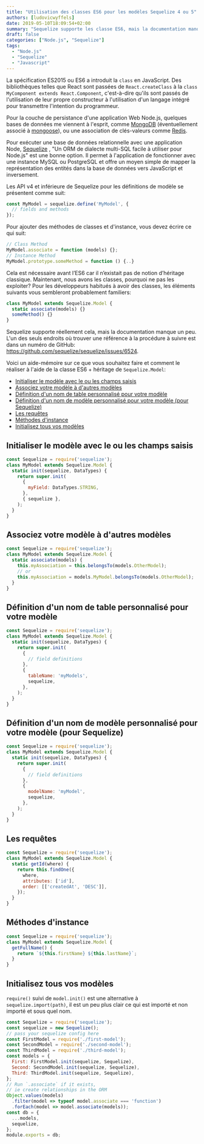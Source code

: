 ```yaml
---
title: "Utilisation des classes ES6 pour les modèles Sequelize 4 ou 5"
authors: [ludovicwyffels]
date: 2019-05-10T18:09:54+02:00
summary: "Sequelize supporte les classe ES6, mais la documentation manque un peu."
draft: false
categories: ["Node.js", "Sequelize"]
tags:
  - "Node.js"
  - "Sequelize"
  - "Javascript"
---
```


La spécification ES2015 ou ES6 a introduit la `class` en JavaScript. Des bibliothèques telles que React sont passées de `React.createClass` à la `class MyComponent extends React.Component`, c'est-à-dire qu'ils sont passés de l'utilisation de leur propre constructeur à l'utilisation d'un langage intégré pour transmettre l'intention du programmeur.

Pour la couche de persistance d'une application Web Node.js, quelques bases de données me viennent à l'esprit, comme [MongoDB](https://www.mongodb.com/) (éventuellement associé à [mongoose](https://mongoosejs.com/)), ou une association de clés-valeurs comme [Redis](https://redis.io/).

Pour exécuter une base de données relationnelle avec une application Node, [Sequelize](http://docs.sequelizejs.com/) , "Un ORM de dialecte multi-SQL facile à utiliser pour Node.js" est une bonne option. Il permet à l'application de fonctionner avec une instance MySQL ou PostgreSQL et offre un moyen simple de mapper la représentation des entités dans la base de données vers JavaScript et inversement.

Les API v4 et inférieure de Sequelize pour les définitions de modèle se présentent comme suit:

```js
const MyModel = sequelize.define('MyModel', {
  // fields and methods
});
```

Pour ajouter des méthodes de classes et d'instance, vous devez écrire ce qui suit:

```js
// Class Method
MyModel.associate = function (models) {};
// Instance Method
MyModel.prototype.someMethod = function () {..}
```

Cela est nécessaire avant l’ES6 car il n’existait pas de notion d’héritage classique. Maintenant, nous avons les classes, pourquoi ne pas les exploiter? Pour les développeurs habitués à avoir des classes, les éléments suivants vous sembleront probablement familiers:

```js
class MyModel extends Sequelize.Model {
  static associate(models) {}
  someMethod() {}
}
```

Sequelize supporte réellement cela, mais la documentation manque un peu. L'un des seuls endroits où trouver une référence à la procédure à suivre est dans un numéro de GitHub: https://github.com/sequelize/sequelize/issues/6524.

Voici un aide-mémoire sur ce que vous souhaitez faire et comment le réaliser à l'aide de la classe ES6 + héritage de `Sequelize.Model`:

- [Initialiser le modèle avec le ou les champs saisis](#initialiser-le-modèle-avec-le-ou-les-champs-saisis)
- [Associez votre modèle à d'autres modèles](#associez-votre-modèle-à-dautres-modèles)
- [Définition d'un nom de table personnalisé pour votre modèle](#définition-dun-nom-de-table-personnalisé-pour-votre-modèle)
- [Définition d'un nom de modèle personnalisé pour votre modèle (pour Sequelize)](#définition-dun-nom-de-modèle-personnalisé-pour-votre-modèle-pour-sequelize)
- [Les requêtes](#les-requêtes)
- [Méthodes d'instance](#méthodes-dinstance)
- [Initialisez tous vos modèles](#initialisez-tous-vos-modèles)

## Initialiser le modèle avec le ou les champs saisis

```js
const Sequelize = require('sequelize');
class MyModel extends Sequelize.Model {
  static init(sequelize, DataTypes) {
    return super.init(
      {
        myField: DataTypes.STRING,
      },
      { sequelize },
    );
  }
}
```

## Associez votre modèle à d'autres modèles

```js
const Sequelize = require('sequelize');
class MyModel extends Sequelize.Model {
  static associate(models) {
    this.myAssociation = this.belongsTo(models.OtherModel);
    // or
    this.myAssociation = models.MyModel.belongsTo(models.OtherModel);
  }
}
```

## Définition d'un nom de table personnalisé pour votre modèle

```js
const Sequelize = require('sequelize');
class MyModel extends Sequelize.Model {
  static init(sequelize, DataTypes) {
    return super.init(
      {
        // field definitions
      },
      {
        tableName: 'myModels',
        sequelize,
      },
    );
  }
}
```

## Définition d'un nom de modèle personnalisé pour votre modèle (pour Sequelize)

```js
const Sequelize = require('sequelize');
class MyModel extends Sequelize.Model {
  static init(sequelize, DataTypes) {
    return super.init(
      {
        // field definitions
      },
      {
        modelName: 'myModel',
        sequelize,
      },
    );
  }
}
```

## Les requêtes

```js
const Sequelize = require('sequelize');
class MyModel extends Sequelize.Model {
  static getId(where) {
    return this.findOne({
      where,
      attributes: ['id'],
      order: [['createdAt', 'DESC']],
    });
  }
}
```

## Méthodes d'instance

```js
const Sequelize = require('sequelize');
class MyModel extends Sequelize.Model {
  getFullName() {
    return `${this.firstName} ${this.lastName}`;
  }
}
```

## Initialisez tous vos modèles

`require()` suivi de `model.init()` est une alternative à `sequelize.import(path)`, il est un peu plus clair ce qui est importé et non importé et sous quel nom.

```js
const Sequelize = require('sequelize');
const sequelize = new Sequelize();
// pass your sequelize config here
const FirstModel = require('./first-model');
const SecondModel = require('./second-model');
const ThirdModel = require('./third-model');
const models = {
  First: FirstModel.init(sequelize, Sequelize),
  Second: SecondModel.init(sequelize, Sequelize),
  Third: ThirdModel.init(sequelize, Sequelize),
};
// Run `.associate` if it exists,
// ie create relationships in the ORM
Object.values(models)
  .filter(model => typeof model.associate === 'function')
  .forEach(model => model.associate(models));
const db = {
  ...models,
  sequelize,
};
module.exports = db;
```
